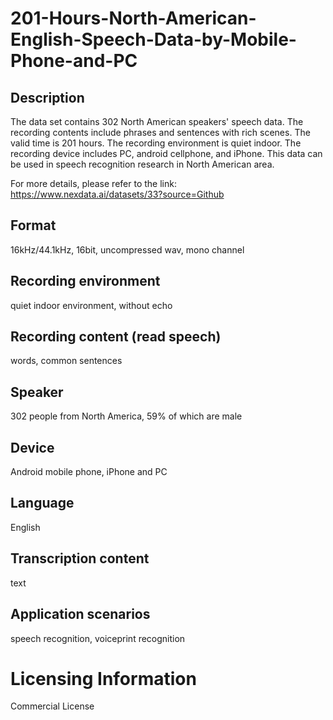 # 201-Hours-North-American-English-Speech-Data-by-Mobile-Phone-and-PC



## Description
The data set contains 302 North American speakers' speech data. The recording contents include phrases and sentences with rich scenes. The valid time is 201 hours. The recording environment is quiet indoor. The recording device includes PC, android cellphone, and iPhone. This data can be used in speech recognition research in North American area.

For more details, please refer to the link: https://www.nexdata.ai/datasets/33?source=Github


## Format
16kHz/44.1kHz, 16bit, uncompressed wav, mono channel

## Recording environment
quiet indoor environment, without echo

## Recording content (read speech)
words, common sentences

## Speaker
302 people from North America, 59% of which are male

## Device
Android mobile phone, iPhone and PC

## Language
English

## Transcription content
text

## Application scenarios
speech recognition, voiceprint recognition

# Licensing Information
Commercial License
